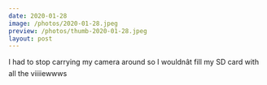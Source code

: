 ```yaml
---
date: 2020-01-28
image: /photos/2020-01-28.jpeg
preview: /photos/thumb-2020-01-28.jpeg
layout: post
---
```


I had to stop carrying my camera around so I wouldnât fill my SD card with all the viiiiewwws
